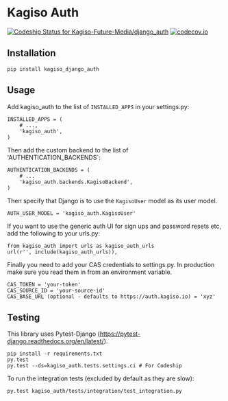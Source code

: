 # Kagiso Auth

[ ![Codeship Status for Kagiso-Future-Media/django_auth](https://codeship.com/projects/f5876350-c731-0132-3b15-4a390261e3f5/status?branch=master)](https://codeship.com/projects/74869)
[![codecov.io](https://codecov.io/github/Kagiso-Future-Media/django_auth/coverage.svg?token=LrFwE9TaXk&branch=master)](https://codecov.io/github/Kagiso-Future-Media/django_auth?branch=master)

## Installation
`pip install kagiso_django_auth`

## Usage
Add kagiso_auth to the list of `INSTALLED_APPS` in your settings.py:

```
INSTALLED_APPS = (
    # ...,
    'kagiso_auth',
)
```

Then add the custom backend to the list of 'AUTHENTICATION_BACKENDS`:

```
AUTHENTICATION_BACKENDS = (
    # ...
    'kagiso_auth.backends.KagisoBackend',
)
```

Then specify that Django is to use the `KagisoUser` model as its user model.

```
AUTH_USER_MODEL = 'kagiso_auth.KagisoUser'
```

If you want to use the generic auth UI for sign ups and password resets etc,
add the following to your urls.py:

```
from kagiso_auth import urls as kagiso_auth_urls
url(r'', include(kagiso_auth_urls)),
```

Finally you need to add your CAS credentials to settings.py.
In production make sure you read them in from an environment variable.

```
CAS_TOKEN = 'your-token'
CAS_SOURCE_ID = 'your-source-id'
CAS_BASE_URL (optional - defaults to https://auth.kagiso.io) = 'xyz'
```

## Testing
This library uses Pytest-Django (https://pytest-django.readthedocs.org/en/latest/).

```
pip install -r requirements.txt
py.test
py.test --ds=kagiso_auth.tests.settings.ci # For Codeship
```

To run the integration tests (excluded by default as they are slow):
```
py.test kagiso_auth/tests/integration/test_integration.py
```
